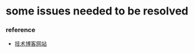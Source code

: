 # some issues needed to be resolved
### reference
- [技术博客网站](http://www.51testing.com/html/79/150179-220552.html)
